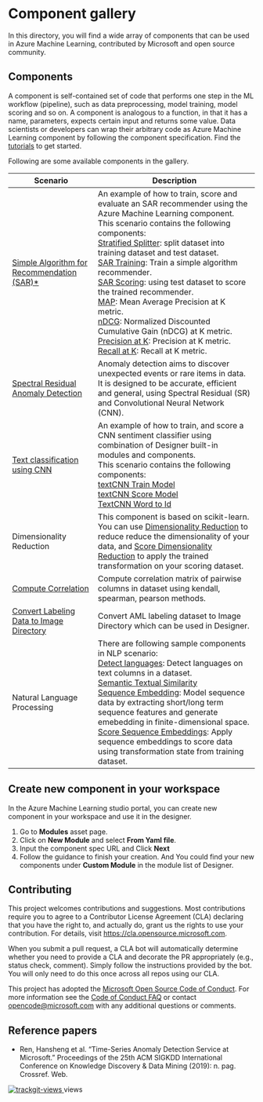 # Component gallery
In this directory, you will find a wide array of components that can be used in Azure Machine Learning, contributed by Microsoft and open source community. 

## Components
A component is self-contained set of code that performs one step in the ML workflow (pipeline), such as data preprocessing, model training, model scoring and so on. A component is analogous to a function, in that it has a name, parameters, expects certain input and returns some value. Data scientists or developers can wrap their arbitrary code as Azure Machine Learning component by following the component specification. Find the [tutorials](../tutorial) to get started.

Following are some available components in the gallery.

| Scenario |Description |
| --- | --- |
|[Simple Algorithm for Recommendation (SAR)*](../pipelines/sar-pipeline/README.md) | An example of how to train, score and evaluate an SAR recommender using the Azure Machine Learning component. </br> This scenario contains the following components: </br> [Stratified Splitter](https://github.com/microsoft/recommenders/blob/andreas/hyperdrive/reco_utils/azureml/azureml_designer_modules/module_specs/stratified_splitter.yaml): split dataset into training dataset and test dataset. </br> [SAR Training](https://github.com/microsoft/recommenders/blob/andreas/hyperdrive/reco_utils/azureml/azureml_designer_modules/module_specs/sar_train.yaml): Train a simple algorithm recommender. </br> [SAR Scoring](https://github.com/microsoft/recommenders/blob/andreas/hyperdrive/reco_utils/azureml/azureml_designer_modules/module_specs/sar_score.yaml): using test dataset to score the trained recommender. </br> [MAP](https://github.com/microsoft/recommenders/blob/andreas/hyperdrive/reco_utils/azureml/azureml_designer_modules/module_specs/map.yaml): Mean Average Precision at K metric. </br> [nDCG](https://github.com/microsoft/recommenders/blob/andreas/hyperdrive/reco_utils/azureml/azureml_designer_modules/module_specs/ndcg.yaml): Normalized Discounted Cumulative Gain (nDCG) at K metric. </br> [Precision at K](https://github.com/microsoft/recommenders/blob/andreas/hyperdrive/reco_utils/azureml/azureml_designer_modules/module_specs/precision_at_k.yaml): Precision at K metric. </br> [Recall at K](https://github.com/microsoft/recommenders/blob/andreas/hyperdrive/reco_utils/azureml/azureml_designer_modules/module_specs/recall_at_k.yaml): Recall at K metric. 
|[Spectral Residual Anomaly Detection](../pipelines/ad-pipeline/README.md)| Anomaly detection aims to discover unexpected events or rare items in data. It is designed to be accurate, efficient and general, using Spectral Residual (SR) and Convolutional Neural Network (CNN).
| [Text classification using CNN](../pipelines/textcnn-pipeline/README.md) | An example of how to train, and score a CNN sentiment classifier using combination of Designer built-in modules and components. </br> This scenario contains the following components:</br> [textCNN Train Model](./text-cnn/textcnn-train/train.yaml) </br> [textCNN Score Model](./text-cnn/text-score/score.yaml) </br> [TextCNN Word to Id](./text-cnn/textcnn-preprocess/preprocess.yaml) </br> 
| Dimensionality Reduction | This component is based on scikit-learn. You can use [Dimensionality Reduction](./dimensionality_reduction/module_specs/pca_train_component.yaml) to reduce reduce the dimensionality of your data, and [Score Dimensionality Reduction](./dimensionality_reduction/pca_score_component.yaml) to apply the trained transformation on your scoring dataset.
| [Compute Correlation](./compute_correlation/compute_correlation_component.yaml) | Compute correlation matrix of pairwise columns in dataset using kendall, spearman, pearson methods. 
| [Convert Labeling Data to Image Directory](./convert-labeling-data-to-image-directory/convert_labeling_data_to_image_directory.spec.yaml) | Convert AML labeling dataset to Image Directory which can be used in Designer. 
| Natural Language Processing | There are following sample components in NLP scenario: </br> [Detect languages](./detect_languages/languages_component.yaml): Detect languages on text columns in a dataset. </br> [Semantic Textual Similarity](./semantic_textual_similarity/sts_component.yaml) </br> [Sequence Embedding](./sequence_embedding/sgt_train_component.yaml): Model sequence data by extracting short/long term sequence features and generate emebedding in finite-dimensional space. </br> [Score Sequence Embeddings](./sequence_embedding/sgt_score_component.yaml): Apply sequence embeddings to score data using transformation state from training dataset. |

## Create new component in your workspace

In the Azure Machine Learning studio portal, you can create new component in your workspace and use it in the designer.
1. Go to **Modules** asset page.
1. Click on **New Module** and select **From Yaml file**.
1. Input the component spec URL and Click **Next**
1. Follow the guidance to finish your creation. And You could find your new components under **Custom Module** in the module list of Designer.


## Contributing

This project welcomes contributions and suggestions.  Most contributions require you to agree to a
Contributor License Agreement (CLA) declaring that you have the right to, and actually do, grant us
the rights to use your contribution. For details, visit https://cla.opensource.microsoft.com.

When you submit a pull request, a CLA bot will automatically determine whether you need to provide
a CLA and decorate the PR appropriately (e.g., status check, comment). Simply follow the instructions
provided by the bot. You will only need to do this once across all repos using our CLA.

This project has adopted the [Microsoft Open Source Code of Conduct](https://opensource.microsoft.com/codeofconduct/).
For more information see the [Code of Conduct FAQ](https://opensource.microsoft.com/codeofconduct/faq/) or
contact [opencode@microsoft.com](mailto:opencode@microsoft.com) with any additional questions or comments.

## Reference papers
- Ren, Hansheng et al. “Time-Series Anomaly Detection Service at Microsoft.” Proceedings of the 25th ACM SIGKDD International Conference on Knowledge Discovery & Data Mining (2019): n. pag. Crossref. Web.


<a href="https://trackgit.com">
<img src="https://sfy.cx/u/oFs" alt="trackgit-views" />
</a> views
